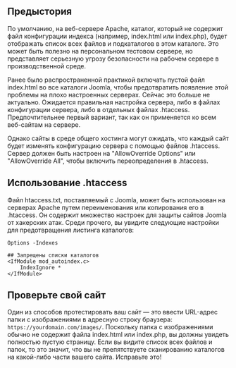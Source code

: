 <!-- Filename: How_do_you_block_directory_scans_using_htaccess%3F / Display title: Запретить отображение содержимого каталогов  -->

## Предыстория

По умолчанию, на веб-сервере Apache, каталог, который не содержит файл конфигурации индекса (например, index.html или index.php), будет отображать список всех файлов и подкаталогов в этом каталоге. Это может быть полезно на персональном тестовом сервере, но представляет серьезную угрозу безопасности на рабочем сервере в производственной среде.

Ранее было распространенной практикой включать пустой файл index.html во все каталоги Joomla, чтобы предотвратить появление этой проблемы на плохо настроенных серверах. Сейчас это больше не актуально. Ожидается правильная настройка сервера, либо в файлах конфигурации сервера, либо в отдельных файлах .htaccess. Предпочтительнее первый вариант, так как он применяется ко всем веб-сайтам на сервере.

Однако сайты в среде общего хостинга могут ожидать, что каждый сайт будет изменять конфигурацию сервера с помощью файлов .htaccess. Сервер должен быть настроен на "AllowOverride Options" или "AllowOverride All", чтобы включить переопределения в .htaccess.

## Использование .htaccess

Файл htaccess.txt, поставляемый с Joomla, может быть использован на серверах Apache путем
переименования или копирования его в .htaccess. Он содержит множество настроек для защиты
сайтов Joomla от хакерских атак. Среди прочего, вы увидите следующие настройки для предотвращения листинга каталогов:

```
Options -Indexes

## Запрещены списки каталогов
<IfModule mod_autoindex.c>
	IndexIgnore *
</IfModule>
```

## Проверьте свой сайт

Один из способов протестировать ваш сайт — это ввести URL-адрес папки с изображениями в адресную строку браузера: `https://yourdomain.com/images/`. Поскольку папка с изображениями обычно не содержит файла index.html или index.php, вы должны увидеть полностью пустую страницу. Если вы видите список всех файлов и папок, то это значит, что вы не препятствуете сканированию каталогов на какой-либо части вашего сайта. Исправьте это!

